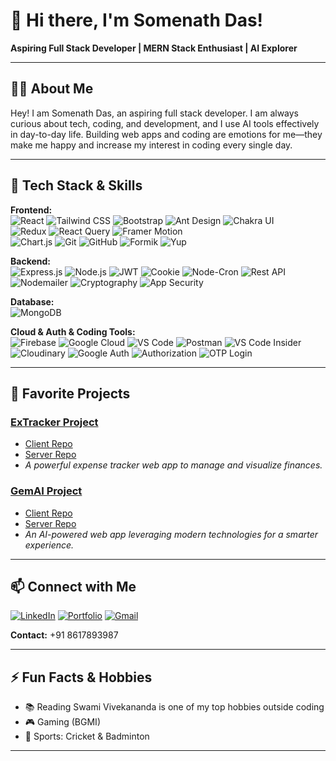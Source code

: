# 👋 Hi there, I'm Somenath Das!

**Aspiring Full Stack Developer | MERN Stack Enthusiast | AI Explorer**

---

## 👨‍💻 About Me

Hey! I am Somenath Das, an aspiring full stack developer. I am always curious about tech, coding, and development, and I use AI tools effectively in day-to-day life. Building web apps and coding are emotions for me—they make me happy and increase my interest in coding every single day.

---

## 🚀 Tech Stack & Skills

**Frontend:**  
![React](https://img.shields.io/badge/-React-61DAFB?logo=react&logoColor=white) 
![Tailwind CSS](https://img.shields.io/badge/-TailwindCSS-38B2AC?logo=tailwind-css&logoColor=white) 
![Bootstrap](https://img.shields.io/badge/-Bootstrap-7952B3?logo=bootstrap&logoColor=white) 
![Ant Design](https://img.shields.io/badge/-AntDesign-0170FE?logo=antdesign&logoColor=white) 
![Chakra UI](https://img.shields.io/badge/-ChakraUI-319795?logo=chakraui&logoColor=white)  
![Redux](https://img.shields.io/badge/-Redux-764ABC?logo=redux&logoColor=white) 
![React Query](https://img.shields.io/badge/-ReactQuery-FF4154?logo=react-query&logoColor=white) 
![Framer Motion](https://img.shields.io/badge/-FramerMotion-0055FF?logo=framer&logoColor=white)  
![Chart.js](https://img.shields.io/badge/-Chart.js-FF6384?logo=chartdotjs&logoColor=white)
![Git](https://img.shields.io/badge/-Git-F05032?logo=git&logoColor=white)
![GitHub](https://img.shields.io/badge/-GitHub-181717?logo=github&logoColor=white)
![Formik](https://img.shields.io/badge/-Formik-6C47FF?logo=formkit&logoColor=white)
![Yup](https://img.shields.io/badge/-Yup-FF9800?logo=checkmarx&logoColor=white)

**Backend:**  
![Express.js](https://img.shields.io/badge/-Express.js-000000?logo=express&logoColor=white) 
![Node.js](https://img.shields.io/badge/-Node.js-339933?logo=node.js&logoColor=white)
![JWT](https://img.shields.io/badge/-JWT-000000?logo=jsonwebtokens&logoColor=white)
![Cookie](https://img.shields.io/badge/-Cookies-FFD700?logo=cookiecutter&logoColor=white)
![Node-Cron](https://img.shields.io/badge/-NodeCron-6DB33F?logo=cron&logoColor=white)
![Rest API](https://img.shields.io/badge/-REST%20API-02569B?logo=api&logoColor=white)
![Nodemailer](https://img.shields.io/badge/-Nodemailer-009688?logo=maildotru&logoColor=white)
![Cryptography](https://img.shields.io/badge/-Cryptography-8B008B?logo=gnuprivacyguard&logoColor=white)
![App Security](https://img.shields.io/badge/🛡️%20App%20Security-E53935?logo=datadog&logoColor=white)

**Database:**  
![MongoDB](https://img.shields.io/badge/-MongoDB-47A248?logo=mongodb&logoColor=white)

**Cloud & Auth & Coding Tools:**  
![Firebase](https://img.shields.io/badge/-Firebase-FFCA28?logo=firebase&logoColor=white) 
![Google Cloud](https://img.shields.io/badge/-GoogleCloud-4285F4?logo=googlecloud&logoColor=white) 
![VS Code](https://img.shields.io/badge/Editor-VS_Code-blue?logo=visual-studio-code)
![Postman](https://img.shields.io/badge/API-Postman-orange?logo=postman)
![VS Code Insider](https://img.shields.io/badge/Editor-VS_Code_Insider-2ecc71?logo=visual-studio-code&logoColor=white)
![Cloudinary](https://img.shields.io/badge/Image_CDN-Cloudinary-2ecc71?logo=cloudinary&logoColor=white)
![Google Auth](https://img.shields.io/badge/Auth-Google_Auth-2ecc71?logo=google&logoColor=white)
![Authorization](https://img.shields.io/badge/Security-Authorization-2ecc71?logo=auth0&logoColor=white)
![OTP Login](https://img.shields.io/badge/Login-OTP_Enabled-2ecc71?logo=key&logoColor=white)

---

## 🌟 Favorite Projects

### [ExTracker Project](https://extracker-web-app.onrender.com)
- [Client Repo](https://github.com/gituser708/ExTracker_Project)
- [Server Repo](https://github.com/gituser708/ExTraker_Project-Server)
- _A powerful expense tracker web app to manage and visualize finances._

### [GemAI Project](https://gemai-web-app.onrender.com)
- [Client Repo](https://github.com/gituser708/GemAI_Web_App)
- [Server Repo](https://github.com/gituser708/GemAI_Server-)
- _An AI-powered web app leveraging modern technologies for a smarter experience._

---

## 📫 Connect with Me

[![LinkedIn](https://img.shields.io/badge/-LinkedIn-0A66C2?logo=linkedin&logoColor=white)](https://www.linkedin.com/in/somenath-das-276158247)
[![Portfolio](https://img.shields.io/badge/-Portfolio-000?logo=vercel&logoColor=white)](https://somenath-me-portfolio.vercel.app)
[![Gmail](https://img.shields.io/badge/-Email-D14836?logo=gmail&logoColor=white)](mailto:somud6711@gmail.com)
  
**Contact:** +91 8617893987

---

## ⚡ Fun Facts & Hobbies

- 📚 Reading Swami Vivekananda is one of my top hobbies outside coding  
- 🎮 Gaming (BGMI)  
- 🏏 Sports: Cricket & Badminton

---

